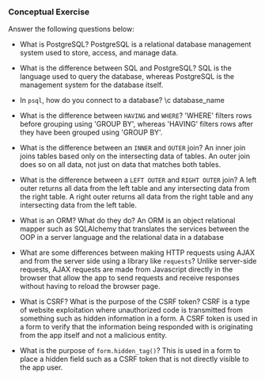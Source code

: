 ### Conceptual Exercise

Answer the following questions below:

- What is PostgreSQL?
  PostgreSQL is a relational database management system used to store, access, and manage data.

- What is the difference between SQL and PostgreSQL?
  SQL is the language used to query the database, whereas PostgreSQL is the management system for the database itself.

- In `psql`, how do you connect to a database?
  \c database_name

- What is the difference between `HAVING` and `WHERE`?
  'WHERE' filters rows before grouping using 'GROUP BY', whereas 'HAVING' filters rows after they have been grouped using 'GROUP BY'.

- What is the difference between an `INNER` and `OUTER` join?
  An inner join joins tables based only on the intersecting data of tables. An outer join does so on all data, not just on data that matches both tables.

- What is the difference between a `LEFT OUTER` and `RIGHT OUTER` join?
  A left outer returns all data from the left table and any intersecting data from the right table. A right outer returns all data from the right table and any intersecting data from the left table.

- What is an ORM? What do they do?
  An ORM is an object relational mapper such as SQLAlchemy that translates the services between the OOP in a server language and the relational data in a database

- What are some differences between making HTTP requests using AJAX and from the server side using a library like `requests`?
  Unlike server-side requests, AJAX requests are made from Javascript directly in the browser that allow the app to send requests and receive responses without having to reload the browser page.

- What is CSRF? What is the purpose of the CSRF token?
  CSRF is a type of website exploitation where unauthorized code is transmitted from something such as hidden information in a form. A CSRF token is used in a form to verify that the information being responded with is originating from the app itself and not a malicious entity.

- What is the purpose of `form.hidden_tag()`?
  This is used in a form to place a hidden field such as a CSRF token that is not directly visible to the app user.